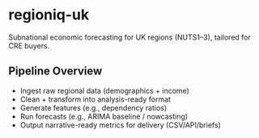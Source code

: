 # regioniq-uk
Subnational economic forecasting for UK regions (NUTS1–3), tailored for CRE buyers.

## Pipeline Overview
- Ingest raw regional data (demographics + income)
- Clean + transform into analysis-ready format
- Generate features (e.g., dependency ratios)
- Run forecasts (e.g., ARIMA baseline / nowcasting)
- Output narrative-ready metrics for delivery (CSV/API/briefs)

